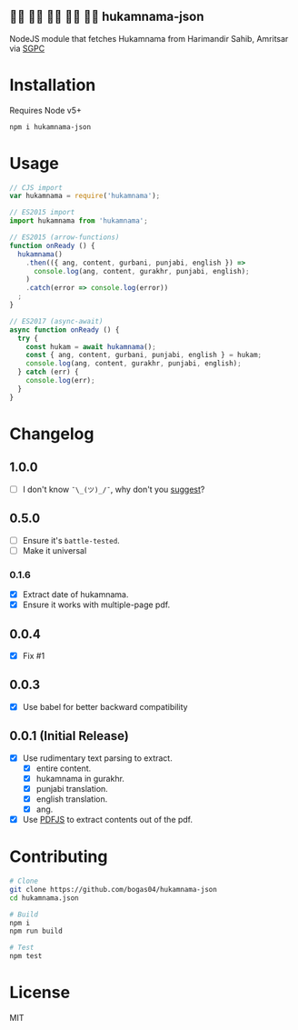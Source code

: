 ## 🙏🏻 🙏🏼 🙏🏽 🙏🏾 🙏🏿  hukamnama-json

NodeJS module that fetches Hukamnama from Harimandir Sahib, Amritsar via [SGPC](http://old.sgpc.net/hukumnama/sgpconlinehukamnama.asp)

# Installation

Requires Node v5+ 

```bash
npm i hukamnama-json
```

# Usage

```javascript
// CJS import
var hukamnama = require('hukamnama');

// ES2015 import
import hukamnama from 'hukamnama';    

// ES2015 (arrow-functions)
function onReady () {
  hukamnama()
    .then(({ ang, content, gurbani, punjabi, english }) =>
      console.log(ang, content, gurakhr, punjabi, english);
    )
    .catch(error => console.log(error))
  ;
}

// ES2017 (async-await)
async function onReady () {
  try {
    const hukam = await hukamnama();
    const { ang, content, gurbani, punjabi, english } = hukam;
    console.log(ang, content, gurakhr, punjabi, english);
  } catch (err) {
    console.log(err);
  }
}


```
# Changelog

## 1.0.0
* [ ] I don't know `¯\_(ツ)_/¯`, why don't you [suggest](https://github.com/bogas04/hukamnama-json/issues/new)?

## 0.5.0
* [ ] Ensure it's `battle-tested`.
* [ ] Make it universal

### 0.1.6
* [x] Extract date of hukamnama.
* [x] Ensure it works with multiple-page pdf.

## 0.0.4
* [x] Fix #1

## 0.0.3
* [x] Use babel for better backward compatibility 

## 0.0.1 (Initial Release)
* [x] Use rudimentary text parsing to extract.
  * [x] entire content.
  * [x] hukamnama in gurakhr.
  * [x] punjabi translation.
  * [x] english translation.
  * [x] ang.
* [x] Use [PDFJS](https://mozilla.github.io/pdf.js/) to extract contents out of the pdf.

# Contributing

```bash
# Clone
git clone https://github.com/bogas04/hukamnama-json
cd hukamnama.json

# Build
npm i
npm run build

# Test
npm test
```

# License

MIT

